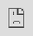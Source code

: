 # PlanAmity - A project planner in Java

### What is this?

This is the codebase for an old project of mine - a project-planning application, built using JavaFX.

#### <span style="color: red">This project has been abandoned, but the code is available for reference.</span>

## How to run

This app was left in a relatively ugly state, but it it can be compiled and run if you're really in interested in how far I got (which I don't recommend).

#### JavaFX 9+ is required.

If you're using IntelliJ IDEA, it's easy:

1. Clone the project
2. Import the project folder into IDEA
3. Compile and run Main.java (located in ./src/application)

In any other IDE:

-  Compile and run Main.java (located in ./src/application)

## Demo

<iframe src='https://gfycat.com/ifr/AmusingDefenselessCoypu' frameborder='0' scrolling='no' width='100%' height='100%' style='position:absolute;top:0;left:0' allowfullscreen></iframe>
